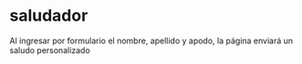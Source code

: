 # saludador
Al ingresar por formulario el nombre, apellido y apodo, la página enviará un saludo personalizado
